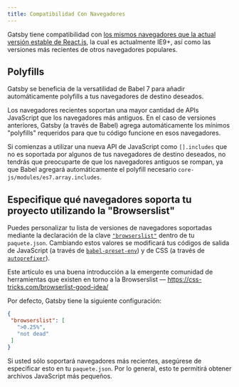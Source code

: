 ```yaml
---
title: Compatibilidad Con Navegadores
---
```


Gatsby tiene compatibilidad con
[los mismos navegadores que la actual versión estable de React.js](https://facebook.github.io/react/docs/react-dom.html#browser-support),
la cual es actualmente IE9+, así como las versiones más recientes de otros navegadores populares.

## Polyfills

Gatsby se beneficia de la versatilidad de Babel 7 para añadir automáticamente polyfills
a tus navegadores de destino deseados.

Los navegadores recientes soportan una mayor cantidad de APIs JavaScript que los navegadores
más antiguos. En el caso de versiones anteriores, Gatsby (a través de Babel) agrega automáticamente
los mínimos "polyfills" requeridos para que tu código funcione en esos navegadores.

Si comienzas a utilizar una nueva API de JavaScript como `[].includes` que no es
soportada por algunos de tus navegadores de destino deseados, no tendrás que preocuparte de que
los navegadores antiguos se rompan, ya que Babel agregará automáticamente el polyfill
necesario `core-js/modules/es7.array.includes`.

## Especifique qué navegadores soporta tu proyecto utilizando la "Browserslist"

Puedes personalizar tu lista de versiones de navegadores soportadas mediante la declaración de
la clave [`"browserslist"`](https://github.com/ai/browserslist) dentro de tu `paquete.json`.
Cambiando estos valores se modificará tus códigos de salida de JavaScript (a través de
[`babel-preset-env`](https://github.com/babel/babel-preset-env#targetsbrowsers))
y de CSS (a través de [`autoprefixer`](https://github.com/postcss/autoprefixer)).

Este artículo es una buena introducción a la emergente comunidad de herramientas que
existen en torno a la Browserslist — https://css-tricks.com/browserlist-good-idea/

Por defecto, Gatsby tiene la siguiente configuración:

```javascript:title=package.json
{
 "browserslist": [
   ">0.25%",
   "not dead"
 ]
}
```

Si usted sólo soportará navegadores más recientes, asegúrese de especificar esto en tu
`paquete.json`. Por lo general, esto te permitirá obtener archivos JavaScript más pequeños.
